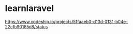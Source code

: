 learnlaravel
============
https://www.codeship.io/projects/51faaeb0-d13d-0131-b04e-22cfb90185d8/status
